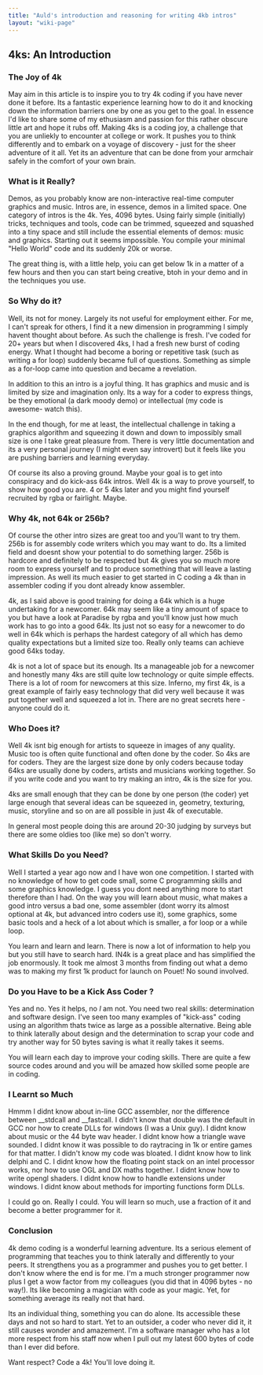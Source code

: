 ```yaml
---
title: "Auld's introduction and reasoning for writing 4kb intros"
layout: "wiki-page"
---
```


## 4ks: An Introduction

### The Joy of 4k

May aim in this article is to inspire you to try 4k coding if you have never done it before. Its a fantastic experience learning how to do it and knocking down the information barriers one by one as you get to the goal. In essence I'd like to share some of my ethusiasm and passion for this rather obscure little art and hope it rubs off. Making 4ks is a coding joy, a challenge that you are unliekly to encounter at college or work. It pushes you to think differently and to embark on a voyage of discovery - just for the sheer adventure of it all. Yet its an adventure that can be done from your armchair safely in the comfort of your own brain.

### What is it Really?

Demos, as you probably know are non-interactive real-time computer graphics and music. Intros are, in essence, demos in a limited space. One category of intros is the 4k. Yes, 4096 bytes. Using fairly simple (initially) tricks, techniques and tools, code can be trimmed, squeezed and squashed into a tiny space and still include the essential elements of demos: music and graphics. Starting out it seems impossible. You compile your minimal "Hello World" code and its suddenly 20k or worse.

The great thing is, with a little help, yoiu can get below 1k in a matter of a few hours and then you can start being creative, btoh in your demo and in the techniques you use.

### So Why do it?

Well, its not for money. Largely its not useful for employment either. For me, I can't spreak for others, I find it a new dimension in programming I simply havent thought about before. As such the challenge is fresh. I've coded for 20+ years but when I discovered 4ks, I had a fresh new burst of coding energy. What I thought had become a boring or repetitive task (such as writing a for loop) suddenly became full of questions. Something as simple as a for-loop came into question and became a revelation.

In addition to this an intro is a joyful thing. It has graphics and music and is limited by size and imagination only. Its a way for a coder to express things, be they emotional (a dark moody demo) or intellectual (my code is awesome- watch this).

In the end though, for me at least, the intellectual challenge in taking a graphics algorithm and squeezing it down and down to impossibly small size is one I take great pleasure from. There is very little documentation and its a very personal journey (I might even say introvert) but it feels like you are pushing barriers and learning everyday.

Of course its also a proving ground. Maybe your goal is to get into conspiracy and do kick-ass 64k intros. Well 4k is a way to prove yourself, to show how good you are. 4 or 5 4ks later and you might find yourself recruited by rgba or fairlight. Maybe.

### Why 4k, not 64k or 256b?

Of course the other intro sizes are great too and you'll want to try them. 256b is for assembly code writers which you may want to do. Its a limited field and doesnt show your potential to do something larger. 256b is hardcore and definitely to be respected but 4k gives you so much more room to express yourself and to produce something that will leave a lasting impression. As well its much easier to get started in C coding a 4k than in assembler coding if you dont already know assembler.

4k, as I said above is good training for doing a 64k which is a huge undertaking for a newcomer. 64k may seem like a tiny amount of space to you but have a look at Paradise by rgba and you'll know just how much work has to go into a good 64k. Its just not so easy for a newcomer to do well in 64k which is perhaps the hardest category of all which has demo quality expectations but a limited size too. Really only teams can achieve good 64ks today.

4k is not a lot of space but its enough. Its a manageable job for a newcomer and honestly many 4ks are still quite low technology or quite simple effects. There is a lot of room for newcomers at this size. Inferno, my first 4k, is a great example of fairly easy technology that did very well because it was put together well and squeezed a lot in. There are no great secrets here - anyone could do it.

### Who Does it?

Well 4k isnt big enough for artists to squeeze in images of any quality. Music too is often quite functional and often done by the coder. So 4ks are for coders. They are the largest size done by only coders because today 64ks are usually done by coders, artists and musicians working together. So if you write code and you want to try making an intro, 4k is the size for you.

4ks are small enough that they can be done by one person (the coder) yet large enough that several ideas can be squeezed in, geometry, texturing, music, storyline and so on are all possible in just 4k of executable.

In general most people doing this are around 20-30 judging by surveys but there are some oldies too (like me) so don't worry.

### What Skills Do you Need?

Well I started a year ago now and I have won one competition. I started with no knowledge of how to get code small, some C programming skills and some graphics knowledge. I guess you dont need anything more to start therefore than I had. On the way you will learn about music, what makes a good intro versus a bad one, some assembler (dont worry its almost optional at 4k, but advanced intro coders use it), some graphics, some basic tools and a heck of a lot about which is smaller, a for loop or a while loop.

You learn and learn and learn. There is now a lot of information to help you but you still have to search hard. IN4k is a great place and has simplified the job enormously. It took me almost 3 months from finding out what a demo was to making my first 1k product for launch on Pouet! No sound involved.

### Do you Have to be a Kick Ass Coder ?

Yes and no. Yes it helps, no *I* am not. You need two real skills: determination and software design. I've seen too many examples of "kick-ass" coding using an algorithm thats twice as large as a possible alternative. Being able to think laterally about design and the determination to scrap your code and try another way for 50 bytes saving is what it really takes it seems.

You will learn each day to improve your coding skills. There are quite a few source codes around and you will be amazed how skilled some people are in coding.

### I Learnt so Much

Hmmm I didnt know about in-line GCC assembler, nor the difference between __stdcall and __fastcall. I didn't know that double was the default in GCC nor how to create DLLs for windows (I was a Unix guy). I didnt know about music or the 44 byte wav header. I didnt know how a triangle wave sounded. I didnt know it was possible to do raytracing in 1k or entire games for that matter. I didn't know my code was bloated. I didnt know how to link delphi and C. I didnt know how the floating point stack on an intel processor works, nor how to use OGL and DX maths together. I didnt know how to write opengl shaders. I didnt know how to handle extensions under windows. I didnt know about methods for importing functions form DLLs.

I could go on. Really I could. You will learn so much, use a fraction of it and become a better programmer for it.

### Conclusion

4k demo coding is a wonderful learning adventure. Its a serious element of programming that teaches you to think laterally and differently to your peers. It strengthens you as a programmer and pushes you to get better. I don't know where the end is for me. I'm a much stronger programmer now plus I get a wow factor from my colleagues (you did that in 4096 bytes - no way!). Its like becoming a magician with code as your magic. Yet, for something average its really not that hard.

Its an individual thing, something you can do alone. Its accessible these days and not so hard to start. Yet to an outsider, a coder who never did it, it still causes wonder and amazement. I'm a software manager who has a lot more respect from his staff now when I pull out my latest 600 bytes of code than I ever did before.

Want respect? Code a 4k! You'll love doing it.
